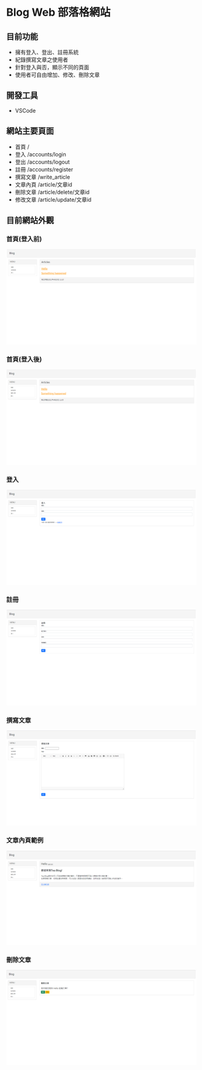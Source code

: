 # Blog Web 部落格網站

## 目前功能
* 擁有登入、登出、註冊系統
* 紀錄撰寫文章之使用者
* 針對登入與否，顯示不同的頁面
* 使用者可自由增加、修改、刪除文章

## 開發工具
* VSCode

## 網站主要頁面

* 首頁  /
* 登入  /accounts/login
* 登出   /accounts/logout
* 註冊   /accounts/register
* 撰寫文章   /write_article
* 文章內頁   /article/文章id
* 刪除文章  /article/delete/文章id
* 修改文章  /article/update/文章id

## 目前網站外觀

### 首頁(登入前)
![alt text](https://github.com/Calmtea5209/Django_Learning/blob/master/images/1.PNG)

### 首頁(登入後)
![alt text](https://github.com/Calmtea5209/Django_Learning/blob/master/images/6.PNG)

### 登入
![alt text](https://github.com/Calmtea5209/Django_Learning/blob/master/images/2.PNG)

### 註冊
![alt text](https://github.com/Calmtea5209/Django_Learning/blob/master/images/3.PNG)

### 撰寫文章
![alt text](https://github.com/Calmtea5209/Django_Learning/blob/master/images/5.PNG)
### 文章內頁範例
![alt text](https://github.com/Calmtea5209/Django_Learning/blob/master/images/4.PNG)

### 刪除文章
![alt text](https://github.com/Calmtea5209/Django_Learning/blob/master/images/7.PNG)
